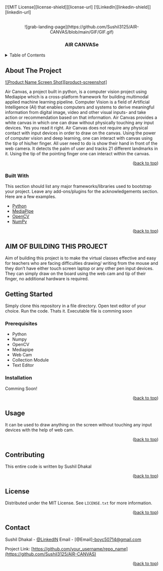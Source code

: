 <div id="top"></div>

[![MIT License][license-shield]][license-url]
[![LinkedIn][linkedin-shield]][linkedin-url]



<!-- PROJECT LOGO -->
<br />
<div align="center">
<!--     <img src="images/logo.png" alt="Logo" width="80" height="80"> -->
          ![grab-landing-page](https://github.com/Sushil3125/AIR-CANVAS/blob/main/GIF/GIF.gif)
  </a>

  <h3 align="center">AIR CANVASe</h3>

</div>



<!-- TABLE OF CONTENTS -->
<details>
  <summary>Table of Contents</summary>
  <ol>
    <li>
      <a href="#about-the-project">About The Project</a>
      <ul>
        <li><a href="#built-with">Built With</a></li>
      </ul>
    </li>
    <li>
      <a href="#getting-started">Getting Started</a>
      <ul>
        <li><a href="#prerequisites">Prerequisites</a></li>
        <li><a href="#installation">Installation</a></li>
      </ul>
    </li>
    <li><a href="#usage">Usage</a></li>
    <li><a href="#license">License</a></li>
    <li><a href="#contact">Contact</a></li>
    <li><a href="#acknowledgments">Acknowledgments</a></li>
  </ol>
</details>



<!-- ABOUT THE PROJECT -->
## About The Project

[![Product Name Screen Shot][product-screenshot]](https://github.com/Sushil3125/AIR-CANVAS/blob/main/Screenshot/Screenshot%20(16).png)

Air Canvas, a project built in python, is a computer vision project using Mediapipe which is a 
cross-platform framework for building multimodal applied machine learning pipeline. 
Computer Vision is a field of Artificial Intelligence (AI) that enables computers and systems 
to derive meaningful information from digital image, video and other visual inputs- and take 
action or recommendation based on that information.
Air Canvas provides a white canvas in which one can draw without physically touching any 
input devices. Yes you read it right. Air Canvas does not require any physical contact with 
input devices in order to draw on the canvas. Using the power of computer vision and deep 
learning, one can interact with canvas using the tip of his/her finger. All user need to do is 
show their hand in front of the web camera. It detects the palm of user and tracks 21 different 
landmarks in it. Using the tip of the pointing finger one can interact within the canvas.



<p align="right">(<a href="#top">back to top</a>)</p>



### Built With

This section should list any major frameworks/libraries used to bootstrap your project. Leave any add-ons/plugins for the acknowledgements section. Here are a few examples.

* [Python](https://www.python.org/)
* [MediaPipe](https://google.github.io/mediapipe/)
* [OpenCV](https://opencv.org/)
* [NumPy](https://numpy.org/)

<p align="right">(<a href="#top">back to top</a>)</p>



## AIM OF BUILDING THIS PROJECT

Aim of building this project is to make the virtual classes effective and easy for teachers who 
are facing difficulties drawing/ writing from the mouse and they don’t have either touch 
screen laptop or any other pen input devices. They can simply draw on the board using the 
web cam and tip of their finger, no additional hardware is required.


<!-- GETTING STARTED -->
## Getting Started

Simply clone this repository in a file directory. Open text editor of your choice. Run the code.
Thats it.
Executable file is comming soon

### Prerequisites

* Python
* Numpy
* OpenCV
* Mediapipe
* Web Cam
* Collection Module
* Text Editor


### Installation

Comming Soon!

<p align="right">(<a href="#top">back to top</a>)</p>



<!-- USAGE EXAMPLES -->
## Usage

It can be used to draw anything on the screen without touching any input devices with the help of web cam.

<p align="right">(<a href="#top">back to top</a>)</p>





<!-- CONTRIBUTING -->
## Contributing

This entire code is written by Sushil Dhakal

<p align="right">(<a href="#top">back to top</a>)</p>



<!-- LICENSE -->
## License

Distributed under the MIT License. See `LICENSE.txt` for more information.

<p align="right">(<a href="#top">back to top</a>)</p>



<!-- CONTACT -->
## Contact

Sushil Dhakal - [@LinkedIN](https://www.linkedin.com/in/sushil-dhakal-5ab5a621a/)
Email - [@Email]-boyc50714@gmail.com

Project Link: [https://github.com/your_username/repo_name](https://github.com/Sushil3125/AIR-CANVAS)

<p align="right">(<a href="#top">back to top</a>)</p>

